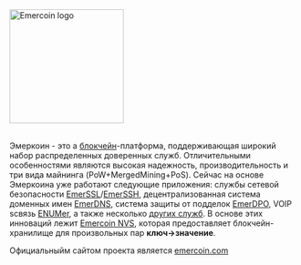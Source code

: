 <div style="overflow:hidden;"><img style="float:left;" src="../images/Logo_2017.png" alt="Emercoin logo" width="200"></div>
<br>


Эмеркоин - это a [блокчейн](https://ru.wikipedia.org/wiki/блокчейн)-платформа, поддерживающая широкий набор распределенных  доверенных служб. Отличительными особенностями являются высокая надежность, производительность и три вида майнинга (PoW+MergedMining+PoS). Сейчас на основе Эмеркоина уже работают следующие приложения: службы сетевой безопасности [EmerSSL](./Блокчейн-службы/EmerSSL/Введение_в_EmerSSL)/[EmerSSH](./Блокчейн-службы/EmerSSH), децентрализованная система доменных имен
[EmerDNS](./Блокчейн-службы/EmerDNS/Введение_в_EmerDNS), система защиты от подделок 
[EmerDPO](./Блокчейн-службы/EmerDPO/Введение_в_EmerDPO), VOIP sсвязь [ENUMer](./Блокчейн-службы/ENUMer), а также несколько [других служб](./Блокчейн-службы/Введение_в_сервисы_Emercoin). В основе этих инноваций лежит [Emercoin NVS](./Блокчейн-службы/Emercoin_NVS), которая предоставляет блокчейн-хранилище для произвольных пар **ключ-&gt;значение**.

Официальныйм сайтом проекта является
[emercoin.com](http://emercoin.com)
